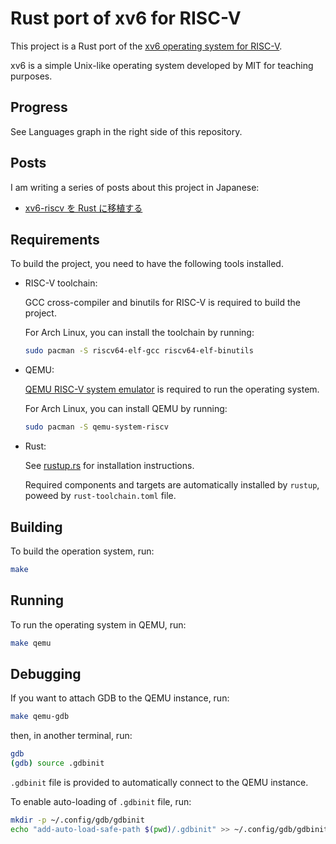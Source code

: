 # Rust port of xv6 for RISC-V

This project is a Rust port of the [xv6 operating system for RISC-V][xv6-riscv].

xv6 is a simple Unix-like operating system developed by MIT for teaching purposes.

[xv6-riscv]: https://github.com/mit-pdos/xv6-riscv/

## Progress

See Languages graph in the right side of this repository.

## Posts

I am writing a series of posts about this project in Japanese:

* [xv6-riscv を Rust に移植する](https://zenn.dev/gifnksm/scraps/071a3d0b176e14)

## Requirements

To build the project, you need to have the following tools installed.

* RISC-V toolchain:

    GCC cross-compiler and binutils for RISC-V is required to build the project.

    For Arch Linux, you can install the toolchain by running:

    ```bash
    sudo pacman -S riscv64-elf-gcc riscv64-elf-binutils
    ```

* QEMU:

    [QEMU RISC-V system emulator][qemu-riscv] is required to run the operating system.

    For Arch Linux, you can install QEMU by running:

    ```bash
    sudo pacman -S qemu-system-riscv
    ```

* Rust:

    See [rustup.rs] for installation instructions.

    Required components and targets are automatically installed by `rustup`, poweed by `rust-toolchain.toml` file.

## Building

To build the operation system, run:

```bash
make
```

[qemu-riscv]: https://www.qemu.org/docs/master/system/target-riscv.html
[rustup.rs]: https://rustup.rs/

## Running

To run the operating system in QEMU, run:

```bash
make qemu
```

## Debugging

If you want to attach GDB to the QEMU instance, run:

```bash
make qemu-gdb
```

then, in another terminal, run:

```bash
gdb
(gdb) source .gdbinit
```

`.gdbinit` file is provided to automatically connect to the QEMU instance.

To enable auto-loading of `.gdbinit` file, run:

```bash
mkdir -p ~/.config/gdb/gdbinit
echo "add-auto-load-safe-path $(pwd)/.gdbinit" >> ~/.config/gdb/gdbinit
```
